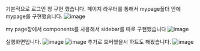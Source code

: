 기본적으로 로그인 창 구현 했습니다. 페이지 라우터를 통해서 mypage폴더 안에 mypage를 구현했습니다.
![image](https://github.com/user-attachments/assets/46678119-0584-4316-a88b-2a4afde1ef5e)

my page창에서 components를 사용해서 sidebar를 따로 구현했습니다
![image](https://github.com/user-attachments/assets/b13bf4c6-84e2-4ace-a8cd-11d939b8df0c)


실행화면입니다.
![image](https://github.com/user-attachments/assets/ebc34e23-a013-4971-aec1-c66057c740bf)
![image](https://github.com/user-attachments/assets/d3ff5ba8-e005-47e7-84b5-a816f0b2c1a5)
추가로 호버했을시 하트도 해봤습니다.
![image](https://github.com/user-attachments/assets/6fd17d87-c6a8-4dbb-918d-d9fd9e80d1e8)
